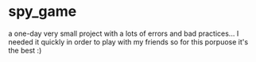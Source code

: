 # spy_game

a one-day very small project with a lots of errors and bad practices... I needed it quickly in order to play with my friends so for this porpuose it's the best :)
